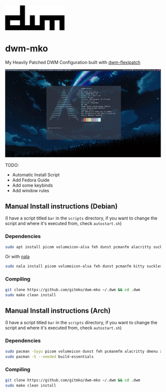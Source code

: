 ![image](images/dwm-logo.png)

# dwm-mko

My Heavily Patched DWM Configuration built with [dwm-flexipatch](https://github.com/bakkeby/dwm-flexipatch)

![image](images/dwm-desktop.png)

TODO:
- Automatic Install Script
- Add Fedora Guide
- Add some keybinds
- Add window rules

## Manual Install instructions (Debian)

(I have a script titled `bar` in the `scripts` directory, if you want to change the script and where it's executed from, check `autostart.sh`)

### Dependencies

```bash
sudo apt install picom volumeicon-alsa feh dunst pcmanfm alacritty suckless-tools make gcc libx11-dev libxft-dev libxinerama-dev xorg
```
Or with [nala](https://github.com/volitank/nala)

```bash
sudo nala install picom volumeicon-alsa feh dunst pcmanfm kitty suckless-tools make gcc libx11-dev libxft-dev libxinerama-dev xorg
```

### Compiling 

```bash
git clone https://github.com/gitmko/dwm-mko ~/.dwm && cd .dwm
sudo make clean install
```

## Manual Install instructions (Arch)

(I have a script titled `bar` in the `scripts` directory, if you want to change the script and where it's executed from, check `autostart.sh`)

### Dependencies

```bash
sudo pacman -Syyu picom volumeicon dunst feh pcmanmfm alacritty dmenu xorg-xinit xorg
sudo pacman -S --needed build-essentials
```
### Compiling

```bash
git clone https://github.com/gitmko/dwm-mko ~/.dwm && cd .dwm
sudo make clean install
```

